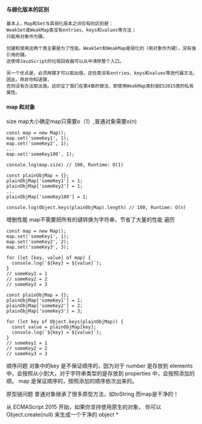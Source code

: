 
#### 与弱化版本的区别
```
基本上，Map和Set与其弱化版本之间仅有的区别是：
WeakSet或WeakMap类没有entries、keys和values等方法；
只能用对象作为键。
```

```
创建和使用这两个类主要是为了性能。WeakSet和WeakMap是弱化的（用对象作为键），没有强引用的键。
这使得JavaScript的垃圾回收器可以从中清除整个入口。

另一个优点是，必须用键才可以取出值。这些类没有entries、keys和values等迭代器方法，因此，除非你知道键，
否则没有办法取出值。这印证了我们在第4章的做法，即使用WeakMap类封装ES2015类的私有属性。
```

#### map 和对象
size map大小确定map只需要o（1）,普通对象需要o(n)

```
const map = new Map();
map.set('someKey1', 1);
map.set('someKey2', 1);
...
map.set('someKey100', 1);

console.log(map.size) // 100, Runtime: O(1)

const plainObjMap = {};
plainObjMap['someKey1'] = 1;
plainObjMap['someKey2'] = 1;
...
plainObjMap['someKey100'] = 1;

console.log(Object.keys(plainObjMap).length) // 100, Runtime: O(n)
```
 
增删性能
map不需要把所有的键转换为字符串，节省了大量的性能
遍历

```
const map = new Map();
map.set('someKey1', 1);
map.set('someKey2', 2);
map.set('someKey3', 3);

for (let [key, value] of map) {
  console.log(`${key} = ${value}`);
}
// someKey1 = 1
// someKey2 = 2
// someKey3 = 3

const plainObjMap = {};
plainObjMap['someKey1'] = 1;
plainObjMap['someKey2'] = 2;
plainObjMap['someKey3'] = 3;

for (let key of Object.keys(plainObjMap)) {
  const value = plainObjMap[key];
  console.log(`${key} = ${value}`);
}
// someKey1 = 1
// someKey2 = 2
// someKey3 = 3
```

顺序问题
对象中的key 是不保证顺序的，因为对于 number 是存放到 elements 中，会按照从小到大，对于字符串类型的是存放到 properties 中，会按照添加的顺。
map 是保证顺序的，按照添加的顺序依次出来的。

原型链问题
普通对象继承了很多原型方法，如toString
而map是干净的！

从 ECMAScript 2015 开始，如果你坚持使用原生的对象， 你可以 Object.create(null) 来生成一个干净的 object *